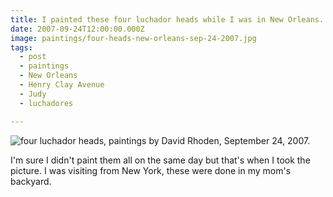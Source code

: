 ```yaml
---
title: I painted these four luchador heads while I was in New Orleans.
date: 2007-09-24T12:00:00.000Z
image: paintings/four-heads-new-orleans-sep-24-2007.jpg
tags:
  - post
  - paintings
  - New Orleans
  - Henry Clay Avenue
  - Judy
  - luchadores

---
```


![four luchador heads, paintings by David Rhoden, September 24, 2007.](/static/img/paintings/four-heads-new-orleans-sep-24-2007.jpg)

I'm sure I didn't paint them all on the same day but that's when I took the picture. I was visiting from New York, these were done in my mom's backyard.